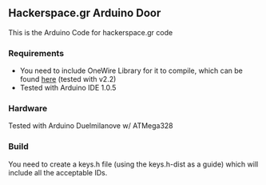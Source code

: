 ## Hackerspace.gr Arduino Door
This is the Arduino Code for hackerspace.gr code

### Requirements
* You need to include OneWire Library for it to compile, which can be found [here]( http://www.pjrc.com/teensy/td_libs_OneWire.html) (tested with v2.2)
* Tested with Arduino IDE 1.0.5

### Hardware
Tested with Arduino Duelmilanove w/ ATMega328

### Build
You need to create a keys.h file (using the keys.h-dist as a guide) which will include all the acceptable IDs.
